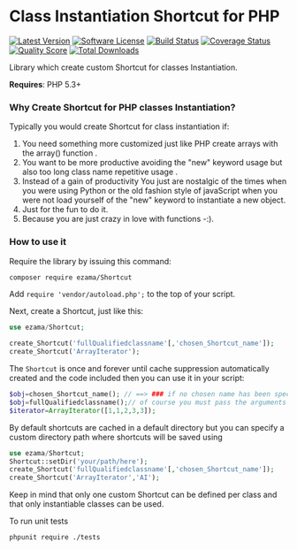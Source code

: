 Class Instantiation Shortcut for PHP
=====================================


[![Latest Version](https://img.shields.io/packagist/v/manuwhat/shortcut.svg?style=flat-square)](https://packagist.org/packages/manuwhat/shortcut)
[![Software License](http://img.shields.io/badge/license-MIT-brightgreen.svg?style=flat-square)](LICENSE)
[![Build Status](https://img.shields.io/travis/manuwhat/shortcut/master.svg?style=flat-square)](https://travis-ci.com/manuwhat/shortcut)
[![Coverage Status](https://img.shields.io/scrutinizer/coverage/g/manuwhat/shortcut.svg?style=flat-square)](https://scrutinizer-ci.com/g/manuwhat/shortcut/code-structure)
[![Quality Score](https://img.shields.io/scrutinizer/g/manuwhat/shortcut.svg?style=flat-square)](https://scrutinizer-ci.com/g/manuwhat/shortcut)
[![Total Downloads](https://img.shields.io/packagist/dt/manuwhat/shortcut.svg?style=flat-square)](https://packagist.org/packages/manuwhat/Shortcut)

Library which create custom Shortcut for classes Instantiation.


**Requires**: PHP 5.3+


### Why Create Shortcut for PHP classes Instantiation?


Typically you would create Shortcut for class instantiation if:

1. You need something more customized just like PHP  create arrays with the array() function .
2. You want to be more productive avoiding the "new" keyword usage but also too long class name repetitive usage .
3. Instead of a gain of productivity You just are  nostalgic of the times when you were using Python or the old fashion style of javaScript when you were not load yourself of the "new" keyword to instantiate a new object. 
4. Just for the fun to do it.
5. Because you are just crazy in love with functions -:).

### How to use it

Require the library by issuing this command:

```bash
composer require ezama/Shortcut
```

Add `require 'vendor/autoload.php';` to the top of your script.

Next, create a Shortcut, just like this:

```php
use ezama/Shortcut;

create_Shortcut('fullQualifiedclassname'[,'chosen_Shortcut_name']);
create_Shortcut('ArrayIterator');
```

The `Shortcut` is once and forever until cache suppression automatically created and the code included then you can use it in your script:

```php
$obj=chosen_Shortcut_name(); // ==> ### if no chosen name has been specified then you may use!
$obj=fullQualifiedclassname();// of course you must pass the arguments if the constructor require them at instantiation
$iterator=ArrayIterator([1,1,2,3,3]);

```
By default shortcuts are cached in a default directory but you can specify a custom directory path where shortcuts will be saved using
 
 ```php
use ezama/Shortcut;
Shortcut::setDir('your/path/here');
create_Shortcut('fullQualifiedclassname'[,'chosen_Shortcut_name']);
create_Shortcut('ArrayIterator','AI');
```
Keep in mind that only one custom Shortcut can be defined per class and that only instantiable classes can be used.


To run unit tests 
```bash
phpunit require ./tests
```
